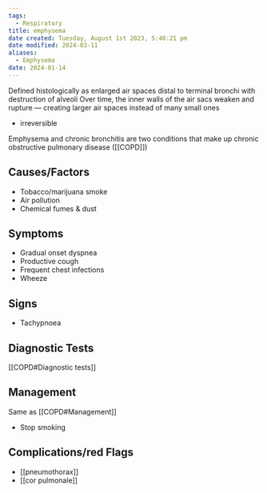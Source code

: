 ```yaml
---
tags:
  - Respiratory
title: emphysema
date created: Tuesday, August 1st 2023, 5:40:21 pm
date modified: 2024-03-11
aliases:
  - Emphysema
date: 2024-01-14
---
```


Defined histologically as enlarged air spaces distal to terminal bronchi with destruction of alveoli Over time, the inner walls of the air sacs weaken and rupture — creating larger air spaces instead of many small ones

- irreversible

Emphysema and chronic bronchitis are two conditions that make up chronic obstructive pulmonary disease ([[COPD]])

## Causes/Factors

- Tobacco/marijuana smoke
- Air pollution
- Chemical fumes & dust

## Symptoms

- Gradual onset dyspnea
- Productive cough
- Frequent chest infections
- Wheeze

## Signs

- Tachypnoea

## Diagnostic Tests

[[COPD#Diagnostic tests]]

## Management

Same as [[COPD#Management]]

- Stop smoking

## Complications/red Flags

- [[pneumothorax]]
- [[cor pulmonale]]
